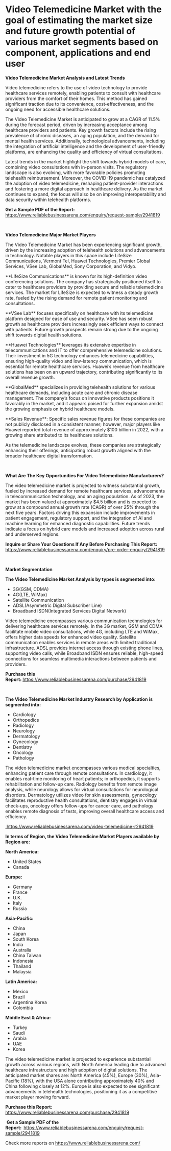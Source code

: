 <p><h1>Video Telemedicine Market with the goal of estimating the market size and future growth potential of various market segments based on component, applications and end user</h1></p><p><strong>Video Telemedicine Market Analysis and Latest Trends</strong></p>
<p><p>Video telemedicine refers to the use of video technology to provide healthcare services remotely, enabling patients to consult with healthcare providers from the comfort of their homes. This method has gained significant traction due to its convenience, cost-effectiveness, and the ongoing need for accessible healthcare solutions.</p><p>The Video Telemedicine Market is anticipated to grow at a CAGR of 11.5% during the forecast period, driven by increasing acceptance among healthcare providers and patients. Key growth factors include the rising prevalence of chronic diseases, an aging population, and the demand for mental health services. Additionally, technological advancements, including the integration of artificial intelligence and the development of user-friendly platforms, are enhancing the quality and efficiency of virtual consultations.</p><p>Latest trends in the market highlight the shift towards hybrid models of care, combining video consultations with in-person visits. The regulatory landscape is also evolving, with more favorable policies promoting telehealth reimbursement. Moreover, the COVID-19 pandemic has catalyzed the adoption of video telemedicine, reshaping patient-provider interactions and fostering a more digital approach in healthcare delivery. As the market continues to expand, the focus will also be on improving interoperability and data security within telehealth platforms.</p></p>
<p><strong>Get a Sample PDF of the Report:&nbsp;</strong> <a href="https://www.reliablebusinessarena.com/enquiry/request-sample/2941819?utm_campaign=3165&utm_medium=2&utm_source=Github&utm_content=ia&utm_term=15032025&utm_id=video-telemedicine">https://www.reliablebusinessarena.com/enquiry/request-sample/2941819</a></p>
<p>&nbsp;</p>
<p><strong>Video Telemedicine Major Market Players</strong></p>
<p><p>The Video Telemedicine Market has been experiencing significant growth, driven by the increasing adoption of telehealth solutions and advancements in technology. Notable players in this space include LifeSize Communications, Vermont Tel, Huawei Technologies, Premier Global Services, VSee Lab, GlobalMed, Sony Corporation, and Vidyo.</p><p>**LifeSize Communications** is known for its high-definition video conferencing solutions. The company has strategically positioned itself to cater to healthcare providers by providing secure and reliable telemedicine services. The market for LifeSize is expected to witness a steady growth rate, fueled by the rising demand for remote patient monitoring and consultations.</p><p>**VSee Lab** focuses specifically on healthcare with its telemedicine platform designed for ease of use and security. VSee has seen robust growth as healthcare providers increasingly seek efficient ways to connect with patients. Future growth prospects remain strong due to the ongoing shift towards digital health solutions.</p><p>**Huawei Technologies** leverages its extensive expertise in telecommunications and IT to offer comprehensive telemedicine solutions. Their investment in 5G technology enhances telemedicine capabilities, ensuring high-quality video and low-latency communication, which is essential for remote healthcare services. Huawei’s revenue from healthcare solutions has been on an upward trajectory, contributing significantly to its overall revenue growth.</p><p>**GlobalMed** specializes in providing telehealth solutions for various healthcare demands, including acute care and chronic disease management. The company’s focus on innovative products positions it favorably in the market, and it appears poised for further expansion amidst the growing emphasis on hybrid healthcare models.</p><p>**Sales Revenue**: Specific sales revenue figures for these companies are not publicly disclosed in a consistent manner; however, major players like Huawei reported total revenue of approximately $100 billion in 2022, with a growing share attributed to its healthcare solutions.</p><p>As the telemedicine landscape evolves, these companies are strategically enhancing their offerings, anticipating robust growth aligned with the broader healthcare digital transformation.</p></p>
<p>&nbsp;</p>
<p><strong>What Are The Key Opportunities For Video Telemedicine Manufacturers?</strong></p>
<p><p>The video telemedicine market is projected to witness substantial growth, fueled by increased demand for remote healthcare services, advancements in telecommunication technology, and an aging population. As of 2023, the market has been valued at approximately $4.5 billion and is expected to grow at a compound annual growth rate (CAGR) of over 25% through the next five years. Factors driving this expansion include improvements in patient engagement, regulatory support, and the integration of AI and machine learning for enhanced diagnostic capabilities. Future trends indicate a focus on hybrid care models and increased adoption across rural and underserved regions.</p></p>
<p><strong>Inquire or Share Your Questions If Any Before Purchasing This Report:</strong> <a href="https://www.reliablebusinessarena.com/enquiry/pre-order-enquiry/2941819?utm_campaign=3165&utm_medium=2&utm_source=Github&utm_content=ia&utm_term=15032025&utm_id=video-telemedicine">https://www.reliablebusinessarena.com/enquiry/pre-order-enquiry/2941819</a></p>
<p>&nbsp;</p>
<p><strong>Market Segmentation</strong></p>
<p><strong>The Video Telemedicine Market Analysis by types is segmented into:</strong></p>
<p><ul><li>3G(GSM, CDMA)</li><li>4G(LTE, WiMax)</li><li>Satellite Communication</li><li>ADSL(Asymmetric Digital Subscriber Line)</li><li>Broadband ISDN(Integrated Services Digital Network)</li></ul></p>
<p><p>Video telemedicine encompasses various communication technologies for delivering healthcare services remotely. In the 3G market, GSM and CDMA facilitate mobile video consultations, while 4G, including LTE and WiMax, offers higher data speeds for enhanced video quality. Satellite communication enables services in remote areas with limited traditional infrastructure. ADSL provides internet access through existing phone lines, supporting video calls, while Broadband ISDN ensures reliable, high-speed connections for seamless multimedia interactions between patients and providers.</p></p>
<p><strong>Purchase this Report:&nbsp;</strong><a href="https://www.reliablebusinessarena.com/purchase/2941819?utm_campaign=3165&utm_medium=2&utm_source=Github&utm_content=ia&utm_term=15032025&utm_id=video-telemedicine">https://www.reliablebusinessarena.com/purchase/2941819</a></p>
<p>&nbsp;</p>
<p><strong>The Video Telemedicine Market Industry Research by Application is segmented into:</strong></p>
<p><ul><li>Cardiology</li><li>Orthopedics</li><li>Radiology</li><li>Neurology</li><li>Dermatology</li><li>Gynecology</li><li>Dentistry</li><li>Oncology</li><li>Pathology</li></ul></p>
<p><p>The video telemedicine market encompasses various medical specialties, enhancing patient care through remote consultations. In cardiology, it enables real-time monitoring of heart patients; in orthopedics, it supports rehabilitation and follow-up care. Radiology benefits from remote image analysis, while neurology allows for virtual consultations for neurological disorders. Dermatology utilizes video for skin assessments, gynecology facilitates reproductive health consultations, dentistry engages in virtual check-ups, oncology offers follow-ups for cancer care, and pathology enables remote diagnosis of tests, improving overall healthcare access and efficiency.</p></p>
<p><a href="https://www.reliablebusinessarena.com/video-telemedicine-r2941819?utm_campaign=3165&utm_medium=2&utm_source=Github&utm_content=ia&utm_term=15032025&utm_id=video-telemedicine">&nbsp;https://www.reliablebusinessarena.com/video-telemedicine-r2941819</a></p>
<p><strong>In terms of Region, the Video Telemedicine Market Players available by Region are:</strong></p>
<p>
    <p> <strong> North America: </strong>
        <ul>
            <li>United States</li>
            <li>Canada</li>
        </ul>
        </p> 
    <p> <strong> Europe: </strong>
        <ul>
            <li>Germany</li>
            <li>France</li>
            <li>U.K.</li>
            <li>Italy</li>
            <li>Russia</li>
        </ul>
        </p> 
    <p> <strong> Asia-Pacific: </strong>
        <ul>
            <li>China</li>
            <li>Japan</li>
            <li>South Korea</li>
            <li>India</li>
            <li>Australia</li>
            <li>China Taiwan</li>
            <li>Indonesia</li>
            <li>Thailand</li>
            <li>Malaysia</li>
        </ul>
        </p> 
    <p> <strong> Latin America: </strong>
        <ul>
            <li>Mexico</li>
            <li>Brazil</li>
            <li>Argentina Korea</li>
            <li>Colombia</li>
        </ul>
        </p> 
    <p> <strong> Middle East & Africa: </strong>
        <ul>
            <li>Turkey</li>
            <li>Saudi</li>
            <li>Arabia</li>
            <li>UAE</li>
            <li>Korea</li>
        </ul>
    </p>
    </p>
<p><p>The video telemedicine market is projected to experience substantial growth across various regions, with North America leading due to advanced healthcare infrastructure and high adoption of digital solutions. The anticipated market shares are: North America (45%), Europe (30%), Asia-Pacific (18%), with the USA alone contributing approximately 40% and China following closely at 12%. Europe is also expected to see significant advancements in telehealth technologies, positioning it as a competitive market player moving forward.</p></p>
<p><strong>Purchase this Report: </strong><a href="https://www.reliablebusinessarena.com/purchase/2941819?utm_campaign=3165&utm_medium=2&utm_source=Github&utm_content=ia&utm_term=15032025&utm_id=video-telemedicine">https://www.reliablebusinessarena.com/purchase/2941819</a></p>
<p>&nbsp;<strong>Get a Sample PDF of the Report:&nbsp;&nbsp;</strong><a href="https://www.reliablebusinessarena.com/enquiry/request-sample/2941819?utm_campaign=3165&utm_medium=2&utm_source=Github&utm_content=ia&utm_term=15032025&utm_id=video-telemedicine">https://www.reliablebusinessarena.com/enquiry/request-sample/2941819</a></p>
<p><strong></strong></p>
<p>Check more reports on <a href="https://www.reliablebusinessarena.com/?utm_campaign=3165&utm_medium=2&utm_source=Github&utm_content=ia&utm_term=15032025&utm_id=video-telemedicine">https://www.reliablebusinessarena.com/</a></p>